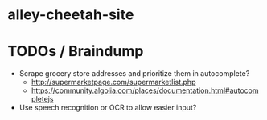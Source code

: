 # alley-cheetah-site

# TODOs / Braindump

* Scrape grocery store addresses and prioritize them in autocomplete?
  * http://supermarketpage.com/supermarketlist.php
  * https://community.algolia.com/places/documentation.html#autocompletejs
* Use speech recognition or OCR to allow easier input?
